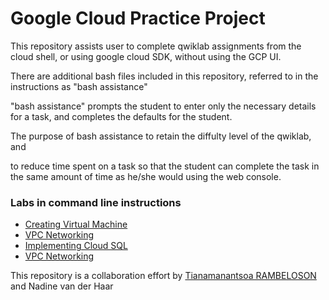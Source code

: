 # Google Cloud Practice Project 
This repository assists user to complete qwiklab assignments from the cloud shell, or using google cloud SDK, without using the GCP UI.

There are additional bash files included in this repository, referred to in the instructions as "bash assistance"

"bash assistance" prompts the student to enter only the necessary details for a task, and completes the defaults for the student.

The purpose of bash assistance to retain the diffulty level of the qwiklab, and

to reduce time spent on a task so that the student can complete the task in the same amount of time as he/she would using the web console.

### Labs in command line instructions

* [Creating Virtual Machine](https://github.com/rmanantsoa/GoogleCloudPracticeProject/blob/master/Creating_Virtual_Machines/README.md)
* [VPC Networking](https://github.com/rmanantsoa/GoogleCloudPracticeProject/blob/master/VPC_networking/README.md)
* [Implementing Cloud SQL](https://github.com/rmanantsoa/GoogleCloudPracticeProject/blob/master/Implementing_Cloud_SQL/README.md)
* [VPC Networking](https://github.com/rmanantsoa/GoogleCloudPracticeProject/blob/master/VPC_networking/README.md)




This repository is a collaboration effort by [Tianamanantsoa RAMBELOSON](https://www.linkedin.com/in/tianamanantsoa-rambeloson/) and  Nadine van der Haar


